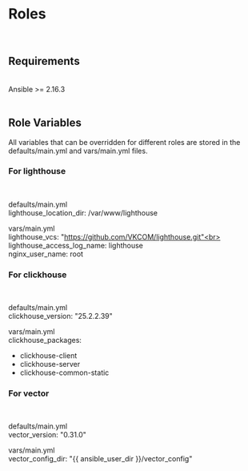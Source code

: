 <h1>Roles</h1>
<br>

<h2>Requirements</h2>
<br>
Ansible >= 2.16.3<br>

<br>
<h2>Role Variables</h2>
All variables that can be overridden for different roles are stored in the defaults/main.yml and vars/main.yml files.<br>

<h3>For lighthouse</h3><br>

defaults/main.yml<br>
lighthouse_location_dir: /var/www/lighthouse<br>

vars/main.yml<br>
lighthouse_vcs: "https://github.com/VKCOM/lighthouse.git"<br>
lighthouse_access_log_name: lighthouse<br>
nginx_user_name: root

<h3>For clickhouse</h3><br>

defaults/main.yml<br>
clickhouse_version: "25.2.2.39"<br>

vars/main.yml<br>
clickhouse_packages:
  - clickhouse-client
  - clickhouse-server
  - clickhouse-common-static

<h3>For vector</h3><br>

defaults/main.yml<br>
vector_version: "0.31.0"<br>

vars/main.yml<br>
vector_config_dir: "{{ ansible_user_dir }}/vector_config"
